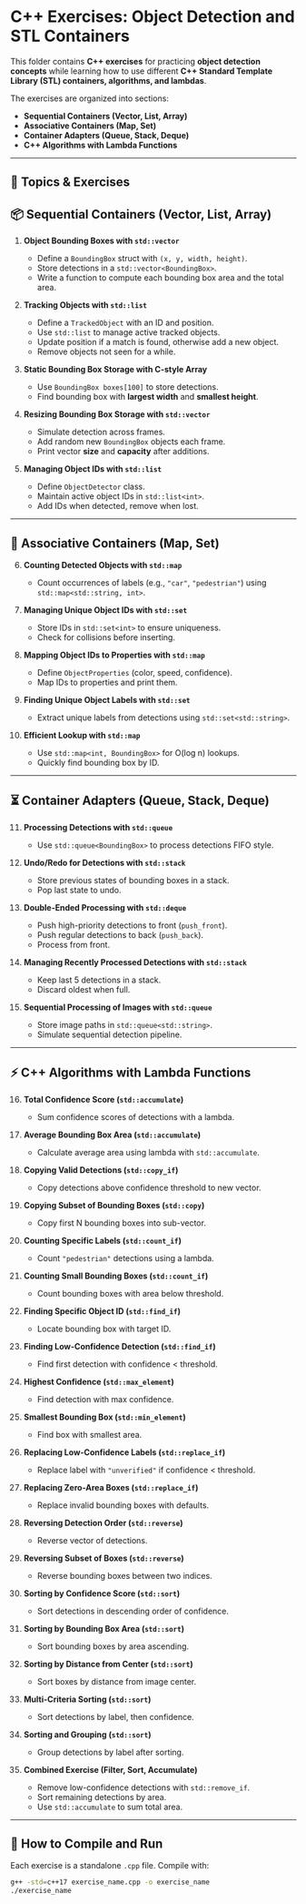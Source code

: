 # C++ Exercises: Object Detection and STL Containers

This folder contains **C++ exercises** for practicing **object detection concepts** while learning how to use different **C++ Standard Template Library (STL) containers, algorithms, and lambdas**.  

The exercises are organized into sections:  

- **Sequential Containers (Vector, List, Array)**  
- **Associative Containers (Map, Set)**  
- **Container Adapters (Queue, Stack, Deque)**  
- **C++ Algorithms with Lambda Functions**  

---

## 📝 Topics & Exercises

## 📦 Sequential Containers (Vector, List, Array)

1. **Object Bounding Boxes with `std::vector`**  
   - Define a `BoundingBox` struct with `(x, y, width, height)`.  
   - Store detections in a `std::vector<BoundingBox>`.  
   - Write a function to compute each bounding box area and the total area.  

2. **Tracking Objects with `std::list`**  
   - Define a `TrackedObject` with an ID and position.  
   - Use `std::list` to manage active tracked objects.  
   - Update position if a match is found, otherwise add a new object.  
   - Remove objects not seen for a while.  

3. **Static Bounding Box Storage with C-style Array**  
   - Use `BoundingBox boxes[100]` to store detections.  
   - Find bounding box with **largest width** and **smallest height**.  

4. **Resizing Bounding Box Storage with `std::vector`**  
   - Simulate detection across frames.  
   - Add random new `BoundingBox` objects each frame.  
   - Print vector **size** and **capacity** after additions.  

5. **Managing Object IDs with `std::list`**  
   - Define `ObjectDetector` class.  
   - Maintain active object IDs in `std::list<int>`.  
   - Add IDs when detected, remove when lost.  

---

## 🔑 Associative Containers (Map, Set)

6. **Counting Detected Objects with `std::map`**  
   - Count occurrences of labels (e.g., `"car"`, `"pedestrian"`) using `std::map<std::string, int>`.  

7. **Managing Unique Object IDs with `std::set`**  
   - Store IDs in `std::set<int>` to ensure uniqueness.  
   - Check for collisions before inserting.  

8. **Mapping Object IDs to Properties with `std::map`**  
   - Define `ObjectProperties` (color, speed, confidence).  
   - Map IDs to properties and print them.  

9. **Finding Unique Object Labels with `std::set`**  
   - Extract unique labels from detections using `std::set<std::string>`.  

10. **Efficient Lookup with `std::map`**  
    - Use `std::map<int, BoundingBox>` for O(log n) lookups.  
    - Quickly find bounding box by ID.  

---

## ⏳ Container Adapters (Queue, Stack, Deque)

11. **Processing Detections with `std::queue`**  
    - Use `std::queue<BoundingBox>` to process detections FIFO style.  

12. **Undo/Redo for Detections with `std::stack`**  
    - Store previous states of bounding boxes in a stack.  
    - Pop last state to undo.  

13. **Double-Ended Processing with `std::deque`**  
    - Push high-priority detections to front (`push_front`).  
    - Push regular detections to back (`push_back`).  
    - Process from front.  

14. **Managing Recently Processed Detections with `std::stack`**  
    - Keep last 5 detections in a stack.  
    - Discard oldest when full.  

15. **Sequential Processing of Images with `std::queue`**  
    - Store image paths in `std::queue<std::string>`.  
    - Simulate sequential detection pipeline.  

---

## ⚡ C++ Algorithms with Lambda Functions

16. **Total Confidence Score (`std::accumulate`)**  
    - Sum confidence scores of detections with a lambda.  

17. **Average Bounding Box Area (`std::accumulate`)**  
    - Calculate average area using lambda with `std::accumulate`.  

18. **Copying Valid Detections (`std::copy_if`)**  
    - Copy detections above confidence threshold to new vector.  

19. **Copying Subset of Bounding Boxes (`std::copy`)**  
    - Copy first N bounding boxes into sub-vector.  

20. **Counting Specific Labels (`std::count_if`)**  
    - Count `"pedestrian"` detections using a lambda.  

21. **Counting Small Bounding Boxes (`std::count_if`)**  
    - Count bounding boxes with area below threshold.  

22. **Finding Specific Object ID (`std::find_if`)**  
    - Locate bounding box with target ID.  

23. **Finding Low-Confidence Detection (`std::find_if`)**  
    - Find first detection with confidence < threshold.  

24. **Highest Confidence (`std::max_element`)**  
    - Find detection with max confidence.  

25. **Smallest Bounding Box (`std::min_element`)**  
    - Find box with smallest area.  

26. **Replacing Low-Confidence Labels (`std::replace_if`)**  
    - Replace label with `"unverified"` if confidence < threshold.  

27. **Replacing Zero-Area Boxes (`std::replace_if`)**  
    - Replace invalid bounding boxes with defaults.  

28. **Reversing Detection Order (`std::reverse`)**  
    - Reverse vector of detections.  

29. **Reversing Subset of Boxes (`std::reverse`)**  
    - Reverse bounding boxes between two indices.  

30. **Sorting by Confidence Score (`std::sort`)**  
    - Sort detections in descending order of confidence.  

31. **Sorting by Bounding Box Area (`std::sort`)**  
    - Sort bounding boxes by area ascending.  

32. **Sorting by Distance from Center (`std::sort`)**  
    - Sort boxes by distance from image center.  

33. **Multi-Criteria Sorting (`std::sort`)**  
    - Sort detections by label, then confidence.  

34. **Sorting and Grouping (`std::sort`)**  
    - Group detections by label after sorting.  

35. **Combined Exercise (Filter, Sort, Accumulate)**  
    - Remove low-confidence detections with `std::remove_if`.  
    - Sort remaining detections by area.  
    - Use `std::accumulate` to sum total area.  

---

## 🚀 How to Compile and Run

Each exercise is a standalone `.cpp` file. Compile with:

```bash
g++ -std=c++17 exercise_name.cpp -o exercise_name
./exercise_name
